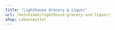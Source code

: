 ```yaml
---
title: "Lighthouse Grocery & Liquor"
url: /ketchikan/lighthouse-grocery-und-liquor/
shop: Lebensmittel
---
```

